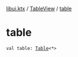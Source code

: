 [libui.ktx](../README.md) / [TableView](README.md) / [table](table.md)

# table

`val table: `[`Table`](../-table/README.md)`<*>`
